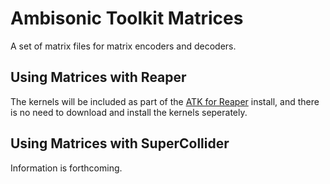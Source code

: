 # Ambisonic Toolkit Matrices

A set of matrix files for matrix encoders and decoders.



## Using Matrices with Reaper

The kernels will be included as part of the [ATK for Reaper](http://ambisonictoolkit.github.io/download/reaper/) install, and there is no need to download and install the kernels seperately.



## Using Matrices with SuperCollider

Information is forthcoming.